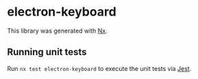 # electron-keyboard

This library was generated with [Nx](https://nx.dev).

## Running unit tests

Run `nx test electron-keyboard` to execute the unit tests via [Jest](https://jestjs.io).
